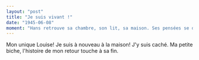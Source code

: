 ```yaml
---
layout: "post"
title: "Je suis vivant !"
date: "1945-06-08"
moment: "Hans retrouve sa chambre, son lit, sa maison. Ses pensées se dirigent vers Louise. Il écrit"
---
```


Mon unique Louise! Je suis à nouveau à la maison! J'y suis caché. Ma petite biche, l'histoire de mon retour touche à sa fin.


<div class="histoire"></div>

<div class="commentaire"></div>